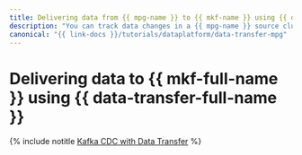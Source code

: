 ```yaml
---
title: Delivering data from {{ mpg-name }} to {{ mkf-name }} using {{ data-transfer-full-name }}
description: "You can track data changes in a {{ mpg-name }} source cluster and send them to a {{ mkf-name }} target cluster using Change Data Capture in {{ data-transfer-name }}."
canonical: "{{ link-docs }}/tutorials/dataplatform/data-transfer-mpg"
---
```


# Delivering data to {{ mkf-full-name }} using {{ data-transfer-full-name }}

{% include notitle [Kafka CDC with Data Transfer](../../_tutorials/dataplatform/data-transfer-mpg.md) %}
